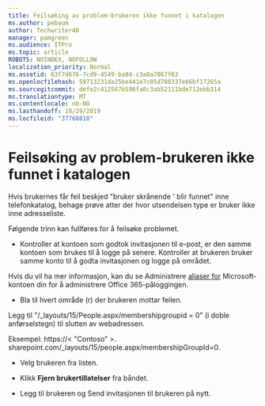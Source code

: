 ```yaml
---
title: Feilsøking av problem-brukeren ikke funnet i katalogen
ms.author: pebaum
author: Techwriter40
manager: pamgreen
ms.audience: ITPro
ms.topic: article
ROBOTS: NOINDEX, NOFOLLOW
localization_priority: Normal
ms.assetid: 63f7d676-7cd9-4549-ba84-c3a8a7867f63
ms.openlocfilehash: 59713231da25be441e7c05d788337e66bf17265a
ms.sourcegitcommit: defe2c412567b596fa8c3ab52111bde712ebb314
ms.translationtype: MT
ms.contentlocale: nb-NO
ms.lasthandoff: 10/29/2019
ms.locfileid: "37768810"
---
```

# <a name="troubleshoot-issue---user-not-found-in-directory"></a>Feilsøking av problem-brukeren ikke funnet i katalogen

Hvis brukernes får feil beskjed "bruker skrånende ' blir funnet" inne telefonkatalog, behage prøve atter der hvor utsendelsen type er bruker ikke inne adresseliste.

Følgende trinn kan fullføres for å feilsøke problemet.

- Kontroller at kontoen som godtok invitasjonen til e-post, er den samme kontoen som brukes til å logge på senere. Kontroller at brukeren bruker samme konto til å godta invitasjonen og logge på området. 

Hvis du vil ha mer informasjon, kan du se Administrere [aliaser for</a> Microsoft-kontoen din for å administrere Office 365-påloggingen](https://support.microsoft.com/help/12407/microsoft-account-how-to-manage-aliases). 

- Bla til hvert område (r) der brukeren mottar feilen. 

Legg til "/_layouts/15/People.aspx/membershipgroupid = 0" (i doble anførselstegn) til slutten av webadressen. 

Eksempel: https://< "Contoso" >. sharepoint.com/_layouts/15/people.aspx/membershipGroupId=0.

- Velg brukeren fra listen.

- Klikk **Fjern brukertillatelser** fra båndet. 
-  Legg til brukeren og Send invitasjonen til brukeren på nytt.

